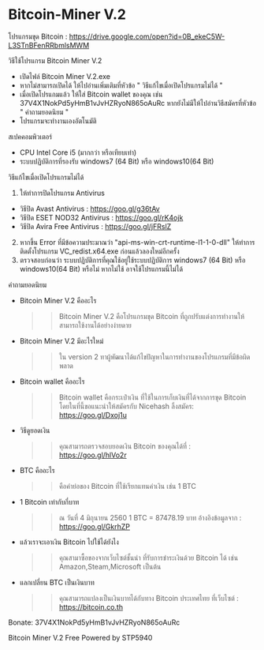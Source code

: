 # Bitcoin-Miner V.2
โปรแกรมขุด Bitcoin : https://drive.google.com/open?id=0B_ekeC5W-L3STnBFenRRbmlsMWM

วิธีใช้โปรแกรม Bitcoin Miner V.2
   - เปิดไฟล์ Bitcoin Miner V.2.exe
   - หากไม่สามารถเปิดได้ ให้ไปอ่านเพิ่มเติมที่หัวข้อ " วิธีแก้ไขเมื่อเปิดโปรแกรมไม่ได้ "
   - เมื่อเปิดโปรแกมแล้ว ให้ใส่ Bitcoin wallet ของคุณ เช่น 37V4X1NokPd5yHmB1vJvHZRyoN865oAuRc หากยังไม่มีให้ไปอ่านวิธีสมัครที่หัวข้อ " คำถามยอดนิยม "
   - โปรแกรมจะทำงานเองอัตโนมัติ

สเปคคอมพิวเตอร์
   - CPU Intel Core i5 (มากกว่า หรือเทียบเท่า)
  - ระบบปฏิบัติการที่รองรับ windows7 (64 Bit) หรือ windows10(64 Bit)

วิธีแก้ไขเมื่อเปิดโปรแกรมไม่ได้
 1.  ให้ทำการปิดโปรแกรม Antivirus
 -  วิธีปิด Avast Antivirus : https://goo.gl/g36tAv
 -  วิธีปิด ESET NOD32 Antivirus : https://goo.gl/rK4ojk
 -  วิธีปิด Avira Free Antivirus : https://goo.gl/jFRslZ
 2.  หากขึ้น Error ที่มีข้อความประมาณว่า "api-ms-win-crt-runtime-l1-1-0-dll" ให้ทำการติดตั้งโปรแกรม VC_redist.x64.exe ก่อนแล้วลองใหม่อีกครั้ง
 3.  ตรวจสอบก่อนว่า ระบบปฏิบัติการที่คุณใช้อยู่ใช้ระบบปฏิบัติการ windows7 (64 Bit) หรือ windows10(64 Bit) หรือไม่ หากไม่ใช้ อาจใช้โปรแกรมนี้ไม่ได้

คำถามยอดนิยม
- Bitcoin Miner V.2 คืออะไร
  >> Bitcoin Miner V.2 คือโปรแกรมขุด Bitcoin ที่ถูกปรับแต่งการทำงานให้สามารถใช้งานได้อย่างง่ายดาย
- Bitcoin Miner V.2 มีอะไรใหม่
  >> ใน version 2 ทาผู้พัฒนาได้แก้ไขปัญหาในการทำงานของโปรแกรมที่มีข้อผิดพลาด
- Bitcoin wallet คืออะไร
  >> Bitcoin wallet คือกระเป๋าเงิน ที่ใช้ในการเก็บเงินที่ได้จากการขุด Bitcoin โดยในที่นี้ขอแนะนำให้สมัครกับ Nicehash ลิ้งสมัคร: https://goo.gl/Dxoj1u
- วิธีดูยอดเงิน
  >> คุณสามารถตรวจสอบยอดเงิน Bitcoin ของคุณได้ที่ : https://goo.gl/hlVo2r
- BTC คืออะไร
  >> คือคำย่อของ Bitcoin ที่ใช้เรียกแทนค่าเงิน เช่น 1 BTC
- 1 Bitcoin เท่ากับกี่บาท
  >> ณ วันที่ 4 มิถุนายน 2560 1 BTC = 87478.19 บาท อ้างอิงข้อมูลจาก : https://goo.gl/GkrhZP
- แล้วเราจะเอาเงิน Bitcoin ไปใช้ได้ยังไง
  >> คุณสามาซื้อของจากเว็บไซต์ชั้นนำ ที่รับการชำระเงินด้วย Bitcoin ได้ เช่น Amazon,Steam,Microsoft เป็นต้น
- แลกเปลี่ยน BTC เป็นเงินบาท
  >> คุณสามารถแปลงเป็นเงินบาทได้กับทาง Bitcoin ประเทศไทย ที่เว็บไซต์ : https://bitcoin.co.th

Bonate: 37V4X1NokPd5yHmB1vJvHZRyoN865oAuRc

Bitcoin Miner V.2 Free Powered by STP5940
